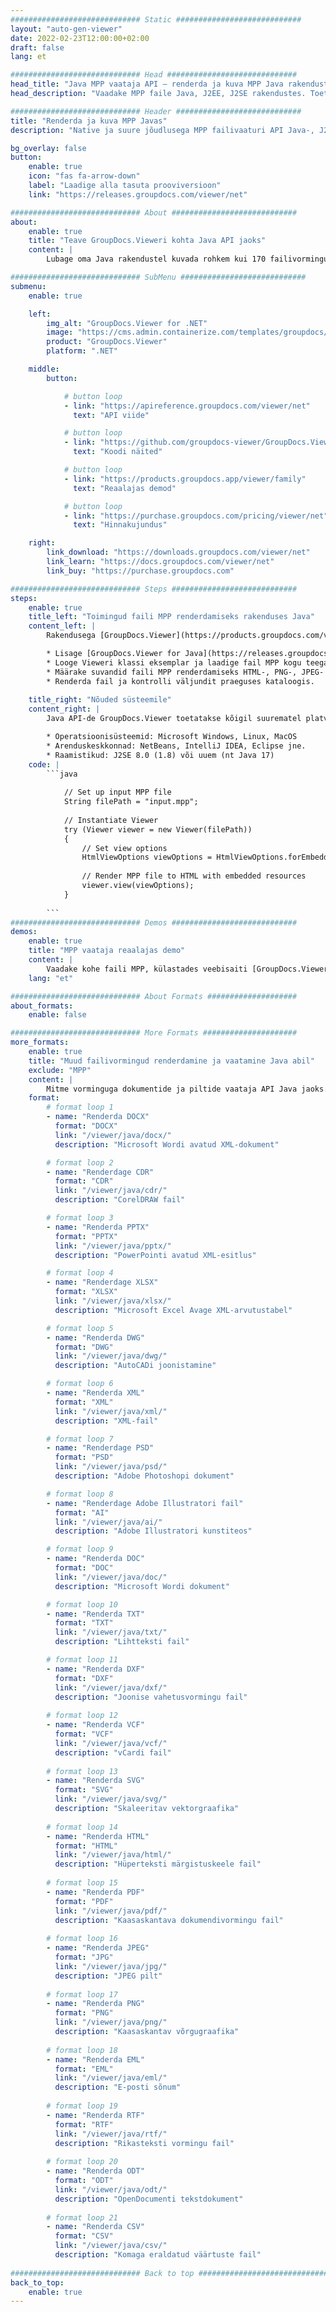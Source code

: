 ```yaml
---
############################# Static ############################
layout: "auto-gen-viewer"
date: 2022-02-23T12:00:00+02:00
draft: false
lang: et

############################# Head #############################
head_title: "Java MPP vaataja API – renderda ja kuva MPP Java rakendustes"
head_description: "Vaadake MPP faile Java, J2EE, J2SE rakendustes. Toetab 170+ dokumendi- ja pildifailivormingu vaatamist HTML-, PDF- või pildirežiimis koos täiustatud funktsioonidega dokumentide vaatamise valikute haldamiseks."

############################# Header ############################
title: "Renderda ja kuva MPP Javas" 
description: "Native ja suure jõudlusega MPP failivaaturi API Java-, J2EE- ja J2SE-põhiste rakenduste jaoks, mis toetab laia valikut lisafunktsioone väljunddokumendi vormingu välimuse kohandamiseks." 

bg_overlay: false
button:
    enable: true
    icon: "fas fa-arrow-down"
    label: "Laadige alla tasuta prooviversioon"
    link: "https://releases.groupdocs.com/viewer/net"

############################# About ############################
about:
    enable: true
    title: "Teave GroupDocs.Vieweri kohta Java API jaoks" 
    content: |
        Lubage oma Java rakendustel kuvada rohkem kui 170 failivormingut HTML-, PDF- või pildirežiimis, kasutades Java API-de jaoks mõeldud GroupDocs.Viewerit ilma täiendava tarkvara installimata; nagu Microsoft Office, Apache Open Office, Adobe Acrobat Reader jne. Arendajad saavad hõlpsasti vaadata Java rakendustes kõiki populaarseid pilte ja dokumenditüüpe, sealhulgas Microsoft Office, OpenDocument, HTML, PDF, arhiiv, diagrammid, Photoshop, AutoCAD ja programmeerimiskeele vormingud. kiire ja kõrge kvaliteediga renderdamine.

############################# SubMenu ############################
submenu:
    enable: true

    left:
        img_alt: "GroupDocs.Viewer for .NET"
        image: "https://cms.admin.containerize.com/templates/groupdocs/images/product-logos/90x90-noborder/groupdocs-viewer-net.png"
        product: "GroupDocs.Viewer"
        platform: ".NET"

    middle:
        button:

            # button loop
            - link: "https://apireference.groupdocs.com/viewer/net"
              text: "API viide"

            # button loop
            - link: "https://github.com/groupdocs-viewer/GroupDocs.Viewer-for-.NET"
              text: "Koodi näited"

            # button loop
            - link: "https://products.groupdocs.app/viewer/family"
              text: "Reaalajas demod"

            # button loop
            - link: "https://purchase.groupdocs.com/pricing/viewer/net"
              text: "Hinnakujundus"

    right:
        link_download: "https://downloads.groupdocs.com/viewer/net"
        link_learn: "https://docs.groupdocs.com/viewer/net"
        link_buy: "https://purchase.groupdocs.com"

############################# Steps ############################
steps:
    enable: true
    title_left: "Toimingud faili MPP renderdamiseks rakenduses Java" 
    content_left: |
        Rakendusega [GroupDocs.Viewer](https://products.groupdocs.com/viewer/java/) saate mõne sammuga renderdada faili MPP HTML-, JPEG-, PNG- või PDF-vormingusse.

        * Lisage [GroupDocs.Viewer for Java](https://releases.groupdocs.com/viewer/java/) oma projekti sõltuvusena. 
        * Looge Vieweri klassi eksemplar ja laadige fail MPP kogu teega. 
        * Määrake suvandid faili MPP renderdamiseks HTML-, PNG-, JPEG- või PDF-vormingusse. 
        * Renderda fail ja kontrolli väljundit praeguses kataloogis. 
        
    title_right: "Nõuded süsteemile" 
    content_right: |
        Java API-de GroupDocs.Viewer toetatakse kõigil suurematel platvormidel ja operatsioonisüsteemidel. Enne alloleva koodi käivitamist veenduge, et teie süsteemi on installitud järgmised eeltingimused.

        * Operatsioonisüsteemid: Microsoft Windows, Linux, MacOS 
        * Arenduskeskkonnad: NetBeans, IntelliJ IDEA, Eclipse jne. 
        * Raamistikud: J2SE 8.0 (1.8) või uuem (nt Java 17) 
    code: |
        ```java
                        
            // Set up input MPP file
            String filePath = "input.mpp";
        
            // Instantiate Viewer
            try (Viewer viewer = new Viewer(filePath))
            {
            	// Set view options 
            	HtmlViewOptions viewOptions = HtmlViewOptions.forEmbeddedResources();
                    
            	// Render MPP file to HTML with embedded resources
            	viewer.view(viewOptions);
            }
             
        ```
############################# Demos ############################
demos:
    enable: true
    title: "MPP vaataja reaalajas demo"
    content: |
        Vaadake kohe faili MPP, külastades veebisaiti [GroupDocs.Viewer Online Apps](https://products.groupdocs.app/viewer/mpp).
    lang: "et"

############################# About Formats ####################
about_formats:
    enable: false

############################# More Formats #####################
more_formats:
    enable: true
    title: "Muud failivormingud renderdamine ja vaatamine Java abil"
    exclude: "MPP"
    content: |
        Mitme vorminguga dokumentide ja piltide vaataja API Java jaoks. Vaadake mõnda populaarset failivormingut allpool ilma väliste vaatajateta.
    format: 
        # format loop 1
        - name: "Renderda DOCX"
          format: "DOCX"
          link: "/viewer/java/docx/"
          description: "Microsoft Wordi avatud XML-dokument" 

        # format loop 2
        - name: "Renderdage CDR" 
          format: "CDR"
          link: "/viewer/java/cdr/"
          description: "CorelDRAW fail" 

        # format loop 3
        - name: "Renderda PPTX"
          format: "PPTX"
          link: "/viewer/java/pptx/"
          description: "PowerPointi avatud XML-esitlus" 

        # format loop 4
        - name: "Renderdage XLSX"
          format: "XLSX"
          link: "/viewer/java/xlsx/"
          description: "Microsoft Excel Avage XML-arvutustabel" 

        # format loop 5
        - name: "Renderda DWG"
          format: "DWG"
          link: "/viewer/java/dwg/"
          description: "AutoCADi joonistamine"

        # format loop 6
        - name: "Renderda XML"
          format: "XML"
          link: "/viewer/java/xml/"
          description: "XML-fail"

        # format loop 7
        - name: "Renderdage PSD"
          format: "PSD"
          link: "/viewer/java/psd/"
          description: "Adobe Photoshopi dokument"

        # format loop 8
        - name: "Renderdage Adobe Illustratori fail"
          format: "AI"
          link: "/viewer/java/ai/"
          description: "Adobe Illustratori kunstiteos"

        # format loop 9
        - name: "Renderda DOC"
          format: "DOC"
          link: "/viewer/java/doc/"
          description: "Microsoft Wordi dokument" 

        # format loop 10
        - name: "Renderda TXT" 
          format: "TXT"
          link: "/viewer/java/txt/"
          description: "Lihtteksti fail" 

        # format loop 11
        - name: "Renderda DXF" 
          format: "DXF"
          link: "/viewer/java/dxf/"
          description: "Joonise vahetusvormingu fail"  
          
        # format loop 12
        - name: "Renderda VCF"
          format: "VCF"
          link: "/viewer/java/vcf/"
          description: "vCardi fail"  
              
        # format loop 13
        - name: "Renderda SVG"
          format: "SVG"
          link: "/viewer/java/svg/"
          description: "Skaleeritav vektorgraafika" 
          
        # format loop 14
        - name: "Renderda HTML"
          format: "HTML"
          link: "/viewer/java/html/"
          description: "Hüperteksti märgistuskeele fail" 
          
        # format loop 15
        - name: "Renderda PDF"
          format: "PDF"
          link: "/viewer/java/pdf/"
          description: "Kaasaskantava dokumendivormingu fail"
          
        # format loop 16
        - name: "Renderda JPEG"
          format: "JPG"
          link: "/viewer/java/jpg/"
          description: "JPEG pilt"
          
        # format loop 17
        - name: "Renderda PNG"
          format: "PNG"
          link: "/viewer/java/png/"
          description: "Kaasaskantav võrgugraafika" 
          
        # format loop 18
        - name: "Renderda EML"
          format: "EML"
          link: "/viewer/java/eml/"
          description: "E-posti sõnum" 
          
        # format loop 19
        - name: "Renderda RTF"
          format: "RTF"
          link: "/viewer/java/rtf/"
          description: "Rikasteksti vormingu fail" 
          
        # format loop 20
        - name: "Renderda ODT"
          format: "ODT"
          link: "/viewer/java/odt/"
          description: "OpenDocumenti tekstdokument" 
          
        # format loop 21
        - name: "Renderda CSV"
          format: "CSV"
          link: "/viewer/java/csv/"
          description: "Komaga eraldatud väärtuste fail" 
          
############################# Back to top ###############################
back_to_top:
    enable: true
---
```

